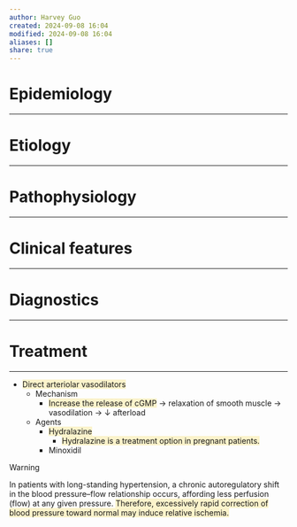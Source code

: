 ```yaml
---
author: Harvey Guo
created: 2024-09-08 16:04
modified: 2024-09-08 16:04
aliases: []
share: true
---
```

# Epidemiology
---


# Etiology
---


# Pathophysiology
---


# Clinical features
---


# Diagnostics
---


# Treatment
---
- <span style="background:rgba(240, 200, 0, 0.2)">Direct arteriolar vasodilators</span>
	- Mechanism
		- <span style="background:rgba(240, 200, 0, 0.2)">Increase the release of cGMP</span> → relaxation of smooth muscle → vasodilation → ↓ afterload
	- Agents
		- <span style="background:rgba(240, 200, 0, 0.2)">Hydralazine</span>
			- <span style="background:rgba(240, 200, 0, 0.2)">Hydralazine is a treatment option in pregnant patients.</span>
		- Minoxidil

>[!warning] 
>In patients with long-standing hypertension, a chronic autoregulatory shift in the blood pressure–flow relationship occurs, affording less perfusion (flow) at any given pressure.  <span style="background:rgba(240, 200, 0, 0.2)">Therefore, excessively rapid correction of blood pressure toward normal may induce relative ischemia.</span>